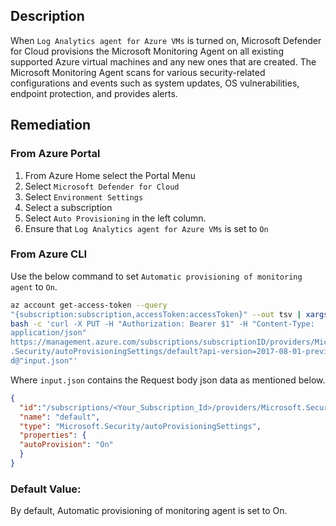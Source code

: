 ## Description

When `Log Analytics agent for Azure VMs` is turned on, Microsoft Defender for Cloud provisions the Microsoft Monitoring Agent on all existing supported Azure virtual machines and any new ones that are created. The Microsoft Monitoring Agent scans for various security-related configurations and events such as system updates, OS
vulnerabilities, endpoint protection, and provides alerts.

## Remediation

### From Azure Portal

  1. From Azure Home select the Portal Menu
  2. Select `Microsoft Defender for Cloud`
  3. Select `Environment Settings`
  4. Select a subscription
  5. Select `Auto Provisioning` in the left column.
  6. Ensure that `Log Analytics agent for Azure VMs` is set to `On`

### From Azure CLI

Use the below command to set `Automatic provisioning of monitoring agent` to `On`.

```bash
az account get-access-token --query
"{subscription:subscription,accessToken:accessToken}" --out tsv | xargs -L1
bash -c 'curl -X PUT -H "Authorization: Bearer $1" -H "Content-Type:
application/json"
https://management.azure.com/subscriptions/subscriptionID/providers/Microsoft
.Security/autoProvisioningSettings/default?api-version=2017-08-01-preview -
d@"input.json"'
```
Where `input.json` contains the Request body json data as mentioned below.

```json
{
  "id":"/subscriptions/<Your_Subscription_Id>/providers/Microsoft.Security/autoProvisioningSettingsdefault",
  "name": "default",
  "type": "Microsoft.Security/autoProvisioningSettings",
  "properties": {
  "autoProvision": "On"
  }
}
```

### Default Value:

By default, Automatic provisioning of monitoring agent is set to On.